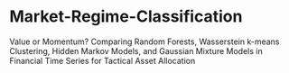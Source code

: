 # Market-Regime-Classification
Value or Momentum? Comparing Random Forests, Wasserstein k-means Clustering, Hidden Markov Models, and Gaussian Mixture Models in Financial Time Series for Tactical Asset Allocation
